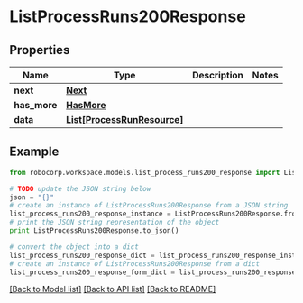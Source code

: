 # ListProcessRuns200Response


## Properties
Name | Type | Description | Notes
------------ | ------------- | ------------- | -------------
**next** | [**Next**](Next.md) |  | 
**has_more** | [**HasMore**](HasMore.md) |  | 
**data** | [**List[ProcessRunResource]**](ProcessRunResource.md) |  | 

## Example

```python
from robocorp.workspace.models.list_process_runs200_response import ListProcessRuns200Response

# TODO update the JSON string below
json = "{}"
# create an instance of ListProcessRuns200Response from a JSON string
list_process_runs200_response_instance = ListProcessRuns200Response.from_json(json)
# print the JSON string representation of the object
print ListProcessRuns200Response.to_json()

# convert the object into a dict
list_process_runs200_response_dict = list_process_runs200_response_instance.to_dict()
# create an instance of ListProcessRuns200Response from a dict
list_process_runs200_response_form_dict = list_process_runs200_response.from_dict(list_process_runs200_response_dict)
```
[[Back to Model list]](../README.md#documentation-for-models) [[Back to API list]](../README.md#documentation-for-api-endpoints) [[Back to README]](../README.md)


